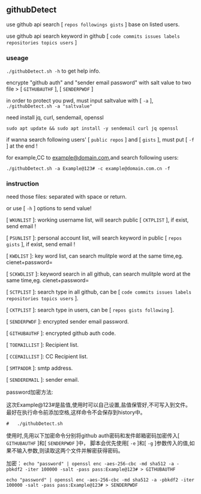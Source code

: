 ## githubDetect

use github api search [ `repos followings gists` ] base on listed users.

use github api search keyword in github [ `code commits issues labels repositories topics users` ] 

### useage

`./githubDetect.sh -h`
to get help info.


encrypte "github auth" and "sender email password" with salt value to two file > [ `GITHUBAUTHF` ], [ `SENDERPWDF` ]

in order to protect you pwd, must input saltvalue with [ `-a` ], 
`./githubDetect.sh -a "saltvalue"`


need install jq, curl, sendemail, openssl

`sudo apt update && sudo apt install -y sendemail curl jq openssl`


if wanna search following users' [ `public repos` ] and [ `gists` ], must put [ `-f` ] at the end !

for example,CC to example@domain.com,and search following users:

`./githubDetect.sh -a Example@123# -c example@domain.com.cn -f`



### instruction

need those files: separated with space or return.

or use [ `-h` ] options to send value!


[ `WKUNLIST` ]: working username list, will search public [ `CKTPLIST` ], if exist, send email !

[ `PSUNLIST` ]: personal account list, will search keyword in public [ `repos gists` ], if exist, send email !

[ `KWDLIST`  ]: key word list, can search mulitple word at the same time,eg. cienet+password=

[ `SCKWDLIST` ]: keyword search in all github, can search mulitple word at the same time,eg. cienet+password=

[ `SCTPLIST` ]: search type in all github, can be [ `code commits issues labels repositories topics users` ].

[ `CKTPLIST` ]: search type in users, can be [ `repos gists following` ].

[ `SENDERPWDF` ]: encrypted sender email password.

[ `GITHUBAUTHF` ]: encrypted github auth code.

[ `TOEMAILLIST` ]: Recipient list.

[ `CCEMAILLIST` ]: CC Recipient list.

[ `SMTPADDR` ]: smtp address.

[ `SENDEREMAIL` ]: sender email.


password加密方法:

这次Example@123#是盐值,使用时可以自己设置,盐值保管好,不可写入到文件。最好在执行命令前添加空格,这样命令不会保存到history中。

`#   ./githubDetect.sh`

使用时,先用以下加密命令分别将github auth密码和发件邮箱密码加密传入[ `GITHUBAUTHF` ]和[ `SENDERPWDF` ]中，
脚本会优先使用[ `-e` ]和[ `-g` ]参数传入的值,如果不输入参数,则读取这两个文件并解密获得密码。


加密：
`echo "password" | openssl enc -aes-256-cbc -md sha512 -a -pbkdf2 -iter 100000 -salt -pass pass:Example@123# > GITHUBAUTHF`

`echo "password" | openssl enc -aes-256-cbc -md sha512 -a -pbkdf2 -iter 100000 -salt -pass pass:Example@123# > SENDERPWDF`
